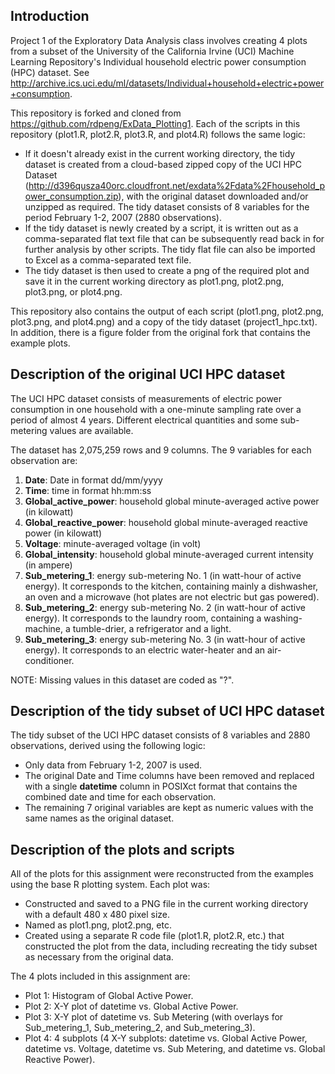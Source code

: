 ## Introduction
Project 1 of the Exploratory Data Analysis class involves creating 4 plots from a subset of the University of the California Irvine (UCI) Machine Learning Repository's Individual household electric power consumption (HPC) dataset. See http://archive.ics.uci.edu/ml/datasets/Individual+household+electric+power+consumption.

This repository is forked and cloned from https://github.com/rdpeng/ExData_Plotting1. Each of the scripts in this repository (plot1.R, plot2.R, plot3.R, and plot4.R) follows the same logic:
- If it doesn't already exist in the current working directory, the tidy dataset is created from a cloud-based zipped copy of the UCI HPC Dataset (http://d396qusza40orc.cloudfront.net/exdata%2Fdata%2Fhousehold_power_consumption.zip), with the original dataset downloaded and/or unzipped as required. The tidy dataset consists of 8 variables for the period February 1-2, 2007 (2880 observations). 
- If the tidy dataset is newly created by a script, it is written out as a comma-separated flat text file that can be subsequently read back in for further analysis by other scripts. The tidy flat file can also be imported to Excel as a comma-separated text file.
- The tidy dataset is then used to create a png of the required plot and save it in the current working directory as plot1.png, plot2.png, plot3.png, or plot4.png.

This repository also contains the output of each script (plot1.png, plot2.png, plot3.png, and plot4.png) and a copy of the tidy dataset (project1_hpc.txt). In addition, there is a figure folder from the original fork that contains the example plots.

## Description of the original UCI HPC dataset
The UCI HPC dataset consists of measurements of electric power consumption in one household with a one-minute sampling rate over a period of almost 4 years. Different electrical quantities and some sub-metering values are available.

The dataset has 2,075,259 rows and 9 columns. The 9 variables for each observation are:
<ol>
<li><b>Date</b>: Date in format dd/mm/yyyy </li>
<li><b>Time</b>: time in format hh:mm:ss </li>
<li><b>Global_active_power</b>: household global minute-averaged active power (in kilowatt) </li>
<li><b>Global_reactive_power</b>: household global minute-averaged reactive power (in kilowatt) </li>
<li><b>Voltage</b>: minute-averaged voltage (in volt) </li>
<li><b>Global_intensity</b>: household global minute-averaged current intensity (in ampere) </li>
<li><b>Sub_metering_1</b>: energy sub-metering No. 1 (in watt-hour of active energy). It corresponds to the kitchen, containing mainly a dishwasher, an oven and a microwave (hot plates are not electric but gas powered). </li>
<li><b>Sub_metering_2</b>: energy sub-metering No. 2 (in watt-hour of active energy). It corresponds to the laundry room, containing a washing-machine, a tumble-drier, a refrigerator and a light. </li>
<li><b>Sub_metering_3</b>: energy sub-metering No. 3 (in watt-hour of active energy). It corresponds to an electric water-heater and an air-conditioner.</li>
</ol>
NOTE: Missing values in this dataset are coded as "?".

## Description of the tidy subset of UCI HPC dataset
The tidy subset of the UCI HPC dataset consists of 8 variables and 2880 observations, derived using the following logic:
- Only data from February 1-2, 2007 is used.
- The original Date and Time columns have been removed and replaced with a single <b>datetime</b> column in POSIXct format that contains the combined date and time for each observation.
- The remaining 7 original variables are kept as numeric values with the same names as the original dataset.
 
## Description of the plots and scripts
All of the plots for this assignment were reconstructed from the examples using the base R plotting system. Each plot was:
- Constructed and saved to a PNG file in the current working directory with a default 480 x 480 pixel size.
- Named as plot1.png, plot2.png, etc.
- Created using a separate R code file (plot1.R, plot2.R, etc.) that constructed the plot from the data, including recreating the tidy subset as necessary from the original data.

The 4 plots included in this assignment are:
- Plot 1: Histogram of Global Active Power.
- Plot 2: X-Y plot of datetime vs. Global Active Power.
- Plot 3: X-Y plot of datetime vs. Sub Metering (with overlays for Sub_metering_1, Sub_metering_2, and Sub_metering_3).
- Plot 4: 4 subplots (4 X-Y subplots: datetime vs. Global Active Power, datetime vs. Voltage, datetime vs. Sub Metering, and datetime vs. Global Reactive Power).